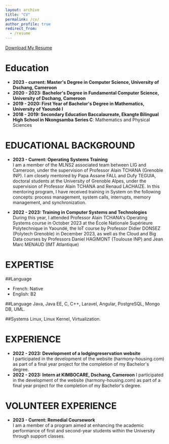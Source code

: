 ```yaml
---
layout: archive
title: "CV"
permalink: /cv/
author_profile: true
redirect_from:
  - /resume
---
```


[Download My Resume](https://winner04.github.io/files/Vaneck_Dagar_CV.pdf)

Education
======
- **2023 - current: Master's Degree in Computer Science, University of Dschang, Cameroon** 
- **2020 - 2023: Bachelor's Degree in Fundamental Computer Science, University of Dschang, Cameroon**  
- **2019 - 2020: First Year of Bachelor's Degree in Mathematics, University of Yaoundé I**
-  **2018 - 2019: Secondary Education Baccalaureate, Ekangte Bilingual High School in Nkongsamba**
   **Series C**: Mathematics and Physical Sciences
      
EDUCATIONAL BACKGROUND
======
- **2023 - Current: Operating Systems Training**    
  I am a member of the MLNS2 associated team between LIG and Cameroon, under the supervision of Professor Alain TCHANA (Grenoble INP). I 
  am closely mentored by Papa Assane FALL and Dufy TEGUIA, doctoral students at the University of Grenoble Alpes, under the supervision 
  of Professor Alain TCHANA and Renaud LACHAIZE. In this mentoring program, I have received training in System on the following 
  concepts: process management, system calls, interrupts, memory management, and synchronization.

- **2022 - 2023: Training in Computer Systems and Technologies**  
  During this year, I attended Professor Alain TCHANA's Operating Systems course in October 2023 at the École Nationale Supérieure          Polytechnique in Yaoundé, the IoT course by Professor Didier DONSEZ (Polytech Grenoble) in December 2023, as well as the Cloud and Big    Data courses by Professors Daniel HAGIMONT (Toulouse INP) and Jean Marc MENAUD (IMT Atlantique)

EXPERTISE
======
##Language
- French: Native
- English: B2

##Language
Java, Java EE, C, C++, Laravel, Angular,
PostgreSQL, Mongo DB, UML.

##Systems
Linux, Linux Kernel, Virtualization.

EXPERIENCE
======
- **2022 - 2023: Development of a lodgingreservation website**  
I participated in the development of the website (harmony-housing.com) as part of a final year project for the completion of my Bachelor's degree.
- **2022 - 2023: Intern at KIMBOCARE, Dschang, Cameroon**
I participated in the development of the website (harmony-housing.com) as part of a final year project for the completion of my Bachelor's degree.
  
VOLUNTEER EXPERIENCE
======
- **2023 - Current: Remedial Coursework**  
I am a member of a program aimed at enhancing the academic performance of first and second-year students within the University through support classes.

